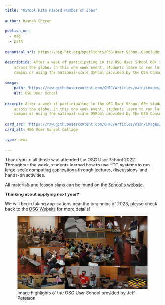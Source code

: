 ```yaml
---
title: "OSPool Hits Record Number of Jobs"

author: Hannah Cheren

publish_on:
  - osg
  - path

canonical_url: https://osg-htc.org/spotlights/OSG-User-School-Concludes.html

description: After a week of participating in the OSG User School 60+ students are being released to use impact research
    across the globe. In this one week event, students learn to run large-scale computing workloads at their
    campus or using the national-scale OSPool provided by the OSG Consortium. 

image:
    path: "https://raw.githubusercontent.com/CHTC/Articles/main/images/User_School_Collage.jpg"
    alt: OSG User School 

excerpt: After a week of participating in the OSG User School 60+ students are being released to use impact research
    across the globe. In this one week event, students learn to run large-scale computing workloads at their
    campus or using the national-scale OSPool provided by the OSG Consortium.

card_src: "https://raw.githubusercontent.com/CHTC/Articles/main/images/User_School_Collage.jpg"
card_alt: OSG User School Collage

type: news

---
```


Thank you to all those who attended the OSG User School 2022. Throughout the week, students 
learned how to use HTC systems to run large-scale computing applications through lectures, 
discussions, and hands-on activities.

All materials and lesson plans can be found on the 
[School's website](https://osg-htc.org/user-school-2022/materials/).

**Thinking about applying next year?**

We will begin taking applications near the beginning of 2023, 
please check back to the [OSG Website](https://osg-htc.org) for more details!

<figure>
  <img src="https://raw.githubusercontent.com/CHTC/Articles/main/images/User_School_Collage.jpg" alt="Photo Collage of the User School"/>
  <figcaption class="figure-caption">Image highlights of the OSG User School provided by Jeff Peterson</figcaption>
</figure>

